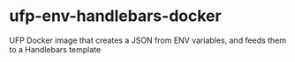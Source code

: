 # ufp-env-handlebars-docker
UFP Docker image that creates a JSON from ENV variables, and feeds them to a Handlebars template
